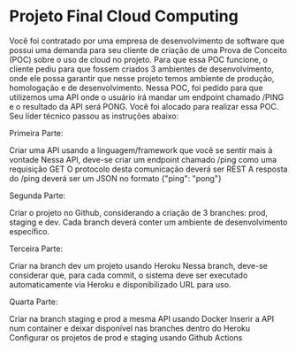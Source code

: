 # Projeto Final Cloud Computing

Você foi contratado por uma empresa de desenvolvimento de software que possui uma demanda para seu cliente de criação de uma Prova de Conceito (POC) sobre o uso de cloud no projeto. 
Para que essa POC funcione, o cliente pediu para que fossem criados 3 ambientes de desenvolvimento, onde ele possa garantir que nesse projeto temos ambiente de produção, homologação e de desenvolvimento. 
Nessa POC, foi pedido para que utilizemos uma API onde o usuário irá mandar um endpoint chamado /PING e o resultado da API será PONG. 
Você foi alocado para realizar essa POC. Seu líder técnico passou as instruções abaixo: 

Primeira Parte: 

Criar uma API usando a linguagem/framework que você se sentir mais à vontade
Nessa API, deve-se criar um endpoint chamado /ping como uma requisição GET
O protocolo desta comunicação deverá ser REST
A resposta do /ping deverá ser um JSON no formato {"ping": "pong"}

Segunda Parte:

Criar o projeto no Github, considerando a criação de 3 branches: prod, staging e dev.
Cada branch deverá conter um ambiente de desenvolvimento específico. 

Terceira Parte:

Criar na branch dev um projeto usando Heroku
Nessa branch, deve-se considerar que, para cada commit, o sistema deve ser executado automaticamente via Heroku e disponibilizado URL para uso.

Quarta Parte:

Criar na branch staging e prod a mesma API usando Docker
Inserir a API num container e deixar disponível nas branches dentro do Heroku
Configurar os projetos de prod e staging usando Github Actions
